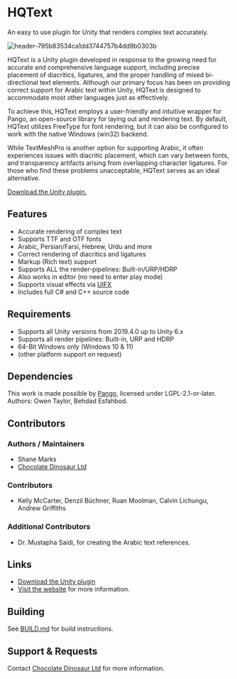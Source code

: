 # HQText
An easy to use plugin for Unity that renders complex text accurately.

![header-795b83534ca1dd3744757b4dd9b0303b](https://github.com/user-attachments/assets/4c28aa57-9e9e-49a3-b31f-94bdb38ffef4)

HQText is a Unity plugin developed in response to the growing need for accurate and comprehensive language support, including precise placement of diacritics, ligatures, and the proper handling of mixed bi-directional text elements. Although our primary focus has been on providing correct support for Arabic text within Unity, HQText is designed to accommodate most other languages just as effectively.

To achieve this, HQText employs a user-friendly and intuitive wrapper for Pango, an open-source library for laying out and rendering text. By default, HQText utilizes FreeType for font rendering, but it can also be configured to work with the native Windows (win32) backend.

While TextMeshPro is another option for supporting Arabic, it often experiences issues with diacritic placement, which can vary between fonts, and transparency artifacts arising from overlapping character ligatures. For those who find these problems unacceptable, HQText serves as an ideal alternative.

[Download the Unity plugin.](https://github.com/Chocolate-Dinosaur/HQText/releases)

## Features
- Accurate rendering of complex text
- Supports TTF and OTF fonts
- Arabic, Persian/Farsi, Hebrew, Urdu and more
- Correct rendering of diacritics and ligatures
- Markup (Rich text) support
- Supports ALL the render-pipelines: Built-in/URP/HDRP
- Also works in editor (no need to enter play mode)
- Supports visual effects via [UIFX](https://www.chocdino.com/products/uifx/bundle/about/)
- Includes full C# and C++ source code

## Requirements
- Supports all Unity versions from 2019.4.0 up to Unity 6.x
- Supports all render pipelines: Built-in, URP and HDRP
- 64-Bit Windows only (Windows 10 & 11)
- (other platform support on request)

## Dependencies
This work is made possible by [Pango](https://docs.gtk.org/Pango/), licensed under LGPL-2.1-or-later. Authors:  Owen Taylor, Behdad Esfahbod.

## Contributors

### Authors / Maintainers
- Shane Marks
- [Chocolate Dinosaur Ltd](https://www.chocdino.com/products/hqtext/about/)

### Contributors
- Kelly McCarter, Denzil Büchner, Ruan Moolman, Calvin Lichungu, Andrew Griffiths

### Additional Contributors
- Dr. Mustapha Saidi, for creating the Arabic text references.

## Links
- [Download the Unity plugin](https://github.com/Chocolate-Dinosaur/HQText/releases)
- [Visit the website](https://www.chocdino.com/products/hqtext/about/) for more information.

## Building

See [BUILD.md](BUILD.md) for build instructions.

## Support & Requests
Contact [Chocolate Dinosaur Ltd](https://www.chocdino.com/contact/) for more information.
